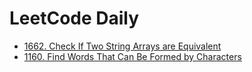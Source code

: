 # LeetCode Daily

- [1662. Check If Two String Arrays are Equivalent](./1662.%20Check%20If%20Two%20String%20Array%20are%20Equivalent/PROBLEM.md)
- [1160. Find Words That Can Be Formed by Characters](./1160.%20Find%20Words%20That%20Can%20Be%20Formed%20by%20Characters%20/PROBLEM.md)
